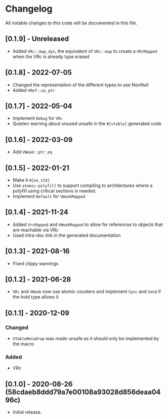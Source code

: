 # Changelog

All notable changes to this crate will be documented in this file.

## [0.1.9] - Unreleased

-   Added `VRc::map_dyn`, the equivalent of `VRc::map` to create a `VRcMapped`
    when the VRc is already type erased

## [0.1.8] - 2022-07-05

-   Changed the representation of the different types to use NonNull
-   Added `VRef::as_ptr`

## [0.1.7] - 2022-05-04

-   Implement `Debug` for `VRc`
-   Quieten warning about unused unsafe in the `#[vtable]` generated code

## [0.1.6] - 2022-03-09

-   Add `VWeak::ptr_eq`

## [0.1.5] - 2022-01-21

-   Make it `#[no_std]`
-   Use `atomic-polyfill` to support compiling to architectures where a polyfill
    using critical sections is needed.
-   Implement `Default` for `VWeakMapped`

## [0.1.4] - 2021-11-24

-   Added `VrcMapped` and `VWeakMapped` to allow for references to objects that are reachable via VRc
-   Used intra-doc link in the generated documentation

## [0.1.3] - 2021-08-16

-   Fixed clippy warnings

## [0.1.2] - 2021-06-28

-   `VRc` and `VWeak` now use atomic counters and implement `Sync` and `Send` if the hold type allows it

## [0.1.1] - 2020-12-09

### Changed

-   `VTableMetaDrop` was made unsafe as it should only be implemented by the macro

### Added

-   VRc

## [0.1.0] - 2020-08-26 (58cdaeb8ddd79a7e00108a93028d856deaa0496c)

-   Initial release.
